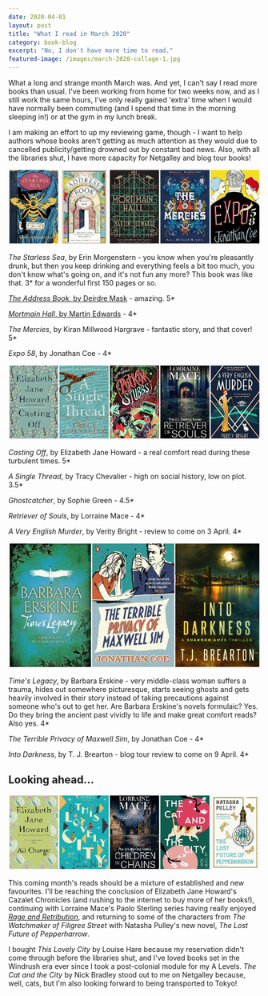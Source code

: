 ```yaml
---
date: 2020-04-01
layout: post
title: "What I read in March 2020"
category: book-blog
excerpt: "No, I don't have more time to read."
featured-image: /images/march-2020-collage-1.jpg
---
```


What a long and strange month March was. And yet, I can't say I read more books than usual. I've been working from home for two weeks now, and as I still work the same hours, I've only really gained 'extra' time when I would have normally been commuting (and I spend that time in the morning sleeping in!) or at the gym in my lunch break.

I am making an effort to up my reviewing game, though - I want to help authors whose books aren't getting as much attention as they would due to cancelled publicity/getting drowned out by constant bad news. Also, with all the libraries shut, I have more capacity for Netgalley and blog tour books!

![The Starless Sea, The Address Book, Mortmain Hall, The Mercies, Expo 58](/images/march-2020-collage-1.jpg)

<cite>The Starless Sea</cite>, by Erin Morgenstern - you know when you're pleasantly drunk, but then you keep drinking and everything feels a bit too much, you don't know what's going on, and it's not fun any more? This book was like that. 3* for a wonderful first 150 pages or so.

[<cite>The Address Book</cite>, by Deirdre Mask](/the-address-book-by-deirdre-mask/) - amazing. 5*

[<cite>Mortmain Hall</cite>, by Martin Edwards](/mortmain-hall-by-martin-edwards/) - 4*

<cite>The Mercies</cite>, by Kiran Millwood Hargrave - fantastic story, and that cover! 5*

<cite>Expo 58</cite>, by Jonathan Coe - 4*

![Casting Off, A Single Thread, Ghostcatcher, Retriever of Souls, A Very English Murder](/images/march-2020-collage-2.jpg)

<cite>Casting Off</cite>, by Elizabeth Jane Howard - a real comfort read during these turbulent times. 5*

<cite>A Single Thread</cite>, by Tracy Chevalier - high on social history, low on plot. 3.5*

<cite>Ghostcatcher</cite>, by Sophie Green - 4.5*

<cite>Retriever of Souls</cite>, by Lorraine Mace - 4*

<cite>A Very English Murder</cite>, by Verity Bright - review to come on 3 April. 4*

![Time's Legacy, The Terrible Privacy of Maxwell Sim, Into Darkness](/images/march-2020-collage-3.jpg)

<cite>Time's Legacy</cite>, by Barbara Erskine - very middle-class woman suffers a trauma, hides out somewhere picturesque, starts seeing ghosts and gets heavily involved in their story instead of taking precautions against someone who's out to get her. Are Barbara Erskine's novels formulaic? Yes. Do they bring the ancient past vividly to life and make great comfort reads? Also yes. 4*

<cite>The Terrible Privacy of Maxwell Sim</cite>, by Jonathan Coe - 4*

<cite>Into Darkness</cite>, by T. J. Brearton - blog tour review to come on 9 April. 4*

## Looking ahead...

![All Change, This Lovely City, Children in Chains, The Cat and the City, The Lost Future of Pepperharrow](/images/march-2020-collage-4.jpg)

This coming month's reads should be a mixture of established and new favourites. I'll be reaching the conclusion of Elizabeth Jane Howard's Cazalet Chronicles (and rushing to the internet to buy more of her books!), continuing with Lorraine Mace's Paolo Sterling series having really enjoyed [<cite>Rage and Retribution</cite>](/blog-tour-rage-and-retribution/), and returning to some of the characters from <cite>The Watchmaker of Filigree Street</cite> with Natasha Pulley's new novel, <cite>The Lost Future of Pepperharrow</cite>.

I bought <cite>This Lovely City</cite> by Louise Hare because my reservation didn't come through before the libraries shut, and I've loved books set in the Windrush era ever since I took a post-colonial module for my A Levels. <cite>The Cat and the City</cite> by Nick Bradley stood out to me on Netgalley because, well, cats, but I'm also looking forward to being transported to Tokyo!
